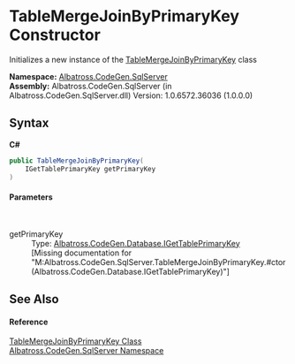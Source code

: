 # TableMergeJoinByPrimaryKey Constructor 
 

Initializes a new instance of the <a href="43865A63.md">TableMergeJoinByPrimaryKey</a> class

**Namespace:**&nbsp;<a href="9727DDEC.md">Albatross.CodeGen.SqlServer</a><br />**Assembly:**&nbsp;Albatross.CodeGen.SqlServer (in Albatross.CodeGen.SqlServer.dll) Version: 1.0.6572.36036 (1.0.0.0)

## Syntax

**C#**<br />
``` C#
public TableMergeJoinByPrimaryKey(
	IGetTablePrimaryKey getPrimaryKey
)
```


#### Parameters
&nbsp;<dl><dt>getPrimaryKey</dt><dd>Type: <a href="E6BEDFFE.md">Albatross.CodeGen.Database.IGetTablePrimaryKey</a><br />\[Missing <param name="getPrimaryKey"/> documentation for "M:Albatross.CodeGen.SqlServer.TableMergeJoinByPrimaryKey.#ctor(Albatross.CodeGen.Database.IGetTablePrimaryKey)"\]</dd></dl>

## See Also


#### Reference
<a href="43865A63.md">TableMergeJoinByPrimaryKey Class</a><br /><a href="9727DDEC.md">Albatross.CodeGen.SqlServer Namespace</a><br />